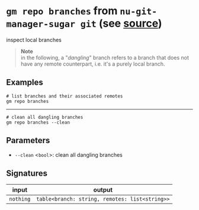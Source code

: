 # `gm repo branches` from `nu-git-manager-sugar git` (see [source](https://github.com/amtoine/nu-git-manager/blob/main/pkgs/nu-git-manager-sugar/nu-git-manager-sugar/git/mod.nu#L76))
inspect local branches

> **Note**  
> in the following, a "*dangling*" branch refers to a branch that does not have any remote
> counterpart, i.e. it's a purely local branch.

## Examples
```nushell
# list branches and their associated remotes
gm repo branches
```
---
```nushell
# clean all dangling branches
gm repo branches --clean
```

## Parameters
- `--clean` <`bool`>: clean all dangling branches


## Signatures
| input     | output                                         |
| --------- | ---------------------------------------------- |
| `nothing` | `table<branch: string, remotes: list<string>>` |
